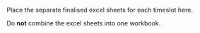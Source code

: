 Place the separate finalised excel sheets for each timeslot here.

Do **not** combine the excel sheets into one workbook.
